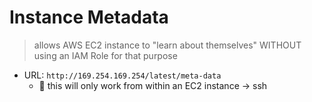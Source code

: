 # Instance Metadata

> allows AWS EC2 instance to "learn about themselves" WITHOUT using an IAM Role for that purpose

- URL: `http://169.254.169.254/latest/meta-data`
    - 🚨 this will only work from within an EC2 instance -> ssh 